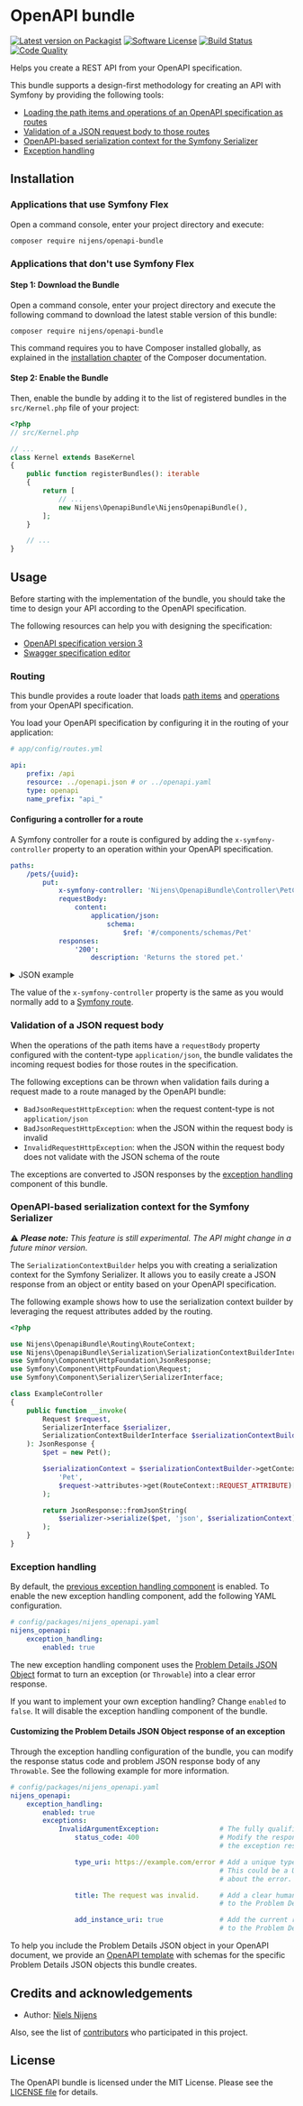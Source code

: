 # OpenAPI bundle

[![Latest version on Packagist][ico-version]][link-version]
[![Software License][ico-license]][link-license]
[![Build Status][ico-build]][link-build]
[![Code Quality][ico-code-quality]][link-code-quality]

Helps you create a REST API from your OpenAPI specification.

This bundle supports a design-first methodology for creating an API with Symfony by providing the following tools:

* [Loading the path items and operations of an OpenAPI specification as routes](#routing)
* [Validation of a JSON request body to those routes](#validation-of-a-json-request-body)
* [OpenAPI-based serialization context for the Symfony Serializer](#openapi-based-serialization-context-for-the-symfony-serializer)
* [Exception handling](#exception-handling)

## Installation

### Applications that use Symfony Flex
Open a command console, enter your project directory and execute:

```console
composer require nijens/openapi-bundle
```

### Applications that don't use Symfony Flex

#### Step 1: Download the Bundle

Open a command console, enter your project directory and execute the
following command to download the latest stable version of this bundle:

```console
composer require nijens/openapi-bundle
```

This command requires you to have Composer installed globally, as explained
in the [installation chapter](https://getcomposer.org/doc/00-intro.md)
of the Composer documentation.

#### Step 2: Enable the Bundle

Then, enable the bundle by adding it to the list of registered bundles
in the `src/Kernel.php` file of your project:

```php
<?php
// src/Kernel.php

// ...
class Kernel extends BaseKernel
{
    public function registerBundles(): iterable
    {
        return [
            // ...
            new Nijens\OpenapiBundle\NijensOpenapiBundle(),
        ];
    }

    // ...
}
```

## Usage
Before starting with the implementation of the bundle, you should take the time to design your API according
to the OpenAPI specification.

The following resources can help you with designing the specification:
* [OpenAPI specification version 3](https://swagger.io/specification)
* [Swagger specification editor](https://editor.swagger.io)

### Routing
This bundle provides a route loader that loads [path items](https://swagger.io/specification/#pathItemObject)
and [operations](https://swagger.io/specification/#operationObject) from your OpenAPI specification.

You load your OpenAPI specification by configuring it in the routing of your application:

```yaml
# app/config/routes.yml

api:
    prefix: /api
    resource: ../openapi.json # or ../openapi.yaml
    type: openapi
    name_prefix: "api_"
```

#### Configuring a controller for a route
A Symfony controller for a route is configured by adding the `x-symfony-controller` property to an operation within your OpenAPI specification.

```yaml
paths:
    /pets/{uuid}:
        put:
            x-symfony-controller: 'Nijens\OpenapiBundle\Controller\PetController::put'
            requestBody:
                content:
                    application/json:
                        schema:
                            $ref: '#/components/schemas/Pet'
            responses:
                '200':
                    description: 'Returns the stored pet.'
```

<details>
<summary>JSON example</summary>

```json
{
    "paths": {
        "/pets/{uuid}": {
            "put": {
                "x-symfony-controller": "Nijens\\OpenapiBundle\\Controller\\PetController::put",
                "requestBody": {
                    "content": {
                        "application/json": {
                            "schema": {
                                "$ref": "#/components/schemas/Pet"
                            }
                        }
                    }
                },
                "responses": {
                    "200": {
                        "description": "Returns the stored pet."
                    }
                }
            }
        }
    }
}
```

</details>

The value of the `x-symfony-controller` property is the same as you would normally add to a [Symfony route](https://symfony.com/doc/current/routing.html#creating-routes).

### Validation of a JSON request body
When the operations of the path items have a `requestBody` property configured with the content-type `application/json`,
the bundle validates the incoming request bodies for those routes in the specification.

The following exceptions can be thrown when validation fails during a request made to a route managed by the OpenAPI bundle:
* `BadJsonRequestHttpException`: when the request content-type is not `application/json`
* `BadJsonRequestHttpException`: when the JSON within the request body is invalid
* `InvalidRequestHttpException`: when the JSON within the request body does not validate with the JSON schema of the route

The exceptions are converted to JSON responses by the [exception handling](#exception-handling) component
of this bundle.

### OpenAPI-based serialization context for the Symfony Serializer
⚠ _**Please note:** This feature is still experimental. The API might change in a future minor version._

The `SerializationContextBuilder` helps you with creating a serialization context for the Symfony Serializer.
It allows you to easily create a JSON response from an object or entity based on your OpenAPI specification.

The following example shows how to use the serialization context builder by leveraging the request attributes added
by the routing.

```php
<?php

use Nijens\OpenapiBundle\Routing\RouteContext;
use Nijens\OpenapiBundle\Serialization\SerializationContextBuilderInterface;
use Symfony\Component\HttpFoundation\JsonResponse;
use Symfony\Component\HttpFoundation\Request;
use Symfony\Component\Serializer\SerializerInterface;

class ExampleController
{
    public function __invoke(
        Request $request,
        SerializerInterface $serializer,
        SerializationContextBuilderInterface $serializationContextBuilder
    ): JsonResponse {
        $pet = new Pet();

        $serializationContext = $serializationContextBuilder->getContextForSchemaObject(
            'Pet',
            $request->attributes->get(RouteContext::REQUEST_ATTRIBUTE)[RouteContext::RESOURCE]
        );

        return JsonResponse::fromJsonString(
            $serializer->serialize($pet, 'json', $serializationContext)
        );
    }
}
```

### Exception handling
By default, the [previous exception handling component](docs/previous-exception-handling.md) is enabled.
To enable the new exception handling component, add the following YAML configuration.

```yaml
# config/packages/nijens_openapi.yaml
nijens_openapi:
    exception_handling:
        enabled: true
```

The new exception handling component uses the [Problem Details JSON Object](https://datatracker.ietf.org/doc/html/rfc7807#section-3)
format to turn an exception (or `Throwable`) into a clear error response.

If you want to implement your own exception handling? Change `enabled` to `false`. It will disable the
exception handling component of the bundle.

#### Customizing the Problem Details JSON Object response of an exception
Through the exception handling configuration of the bundle, you can modify the response status code and
problem JSON response body of any `Throwable`. See the following example for more information.

```yaml
# config/packages/nijens_openapi.yaml
nijens_openapi:
    exception_handling:
        enabled: true
        exceptions:
            InvalidArgumentException:               # The fully qualified classname of the exception.
                status_code: 400                    # Modify the response status code of
                                                    # the exception response.

                type_uri: https://example.com/error # Add a unique type URI to the Problem Details.
                                                    # This could be a URL to additional documentation
                                                    # about the error.

                title: The request was invalid.     # Add a clear human-readable title property
                                                    # to the Problem Details.

                add_instance_uri: true              # Add the current route as instance_uri property
                                                    # to the Problem Details.
```

To help you include the Problem Details JSON object in your OpenAPI document, we provide an
[OpenAPI template](src/Resources/specifications/openapi_problemdetails.yaml) with schemas
for the specific Problem Details JSON objects this bundle creates.

## Credits and acknowledgements

* Author: [Niels Nijens][link-author]

Also, see the list of [contributors][link-contributors] who participated in this project.

## License
The OpenAPI bundle is licensed under the MIT License. Please see the [LICENSE file][link-license] for details.

[ico-version]: https://img.shields.io/packagist/v/nijens/openapi-bundle.svg
[ico-pre-release-version]: https://img.shields.io/packagist/vpre/nijens/openapi-bundle.svg
[ico-license]: https://img.shields.io/badge/license-MIT-brightgreen.svg
[ico-build]: https://github.com/nijens/openapi-bundle/actions/workflows/continuous-integration.yaml/badge.svg
[ico-code-quality]: https://scrutinizer-ci.com/g/nijens/openapi-bundle/badges/quality-score.png?b=main

[link-version]: https://packagist.org/packages/nijens/openapi-bundle
[link-license]: LICENSE
[link-build]: https://github.com/nijens/openapi-bundle/actions/workflows/continuous-integration.yaml
[link-coverage]: https://coveralls.io/r/nijens/openapi-bundle?branch=master
[link-code-quality]: https://scrutinizer-ci.com/g/nijens/openapi-bundle/?branch=master
[link-author]: https://github.com/niels-nijens
[link-contributors]: https://github.com/nijens/openapi-bundle/contributors

